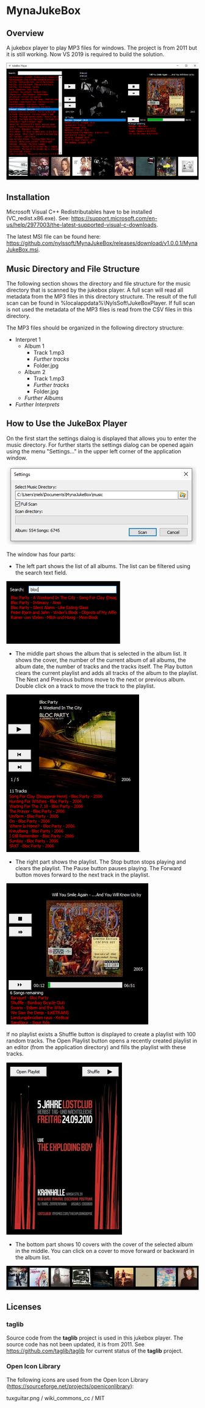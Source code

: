 # MynaJukeBox

## Overview

A jukebox player to play MP3 files for windows. The project is from 2011 but it is still working. Now VS 2019 is required to build the solution.

![JukeBox Player Screenshot](Screenshots/mynajukebox.png)

## Installation

Microsoft Visual C++ Redistributables have to be installed (VC_redist.x86.exe).
See: https://support.microsoft.com/en-us/help/2977003/the-latest-supported-visual-c-downloads.

The latest MSI file can be found here: https://github.com/nylssoft/MynaJukeBox/releases/download/v1.0.0.1/MynaJukeBox.msi.

## Music Directory and File Structure

The following section shows the directory and file structure for the music directory that is scanned
by the jukebox player. A full scan will read all metadata from the MP3 files in this directory structure.
The result of the full scan can be found in %localappdata%\NylsSoft\JukeBoxPlayer.
If full scan is not used the metadata of the MP3 files is read from the CSV files in this directory.

The MP3 files should be organized in the following directory structure:

* Interpret 1
  * Album 1
    * Track 1.mp3
    * *Further tracks*
    * Folder.jpg
  * Album 2
    * Track 1.mp3
    * *Further tracks*
    * Folder.jpg
  * *Further Albums*
 * *Further Interprets*

## How to Use the JukeBox Player

On the first start the settings dialog is displayed that allows you to enter the music directory.
For further starts the settings dialog can be opened again using the menu "Settings..." in the upper left corner of the application window.

![Settings Screenshot](Screenshots/mynajukebox_settings.png)

The window has four parts:

* The left part shows the list of all albums. The list can be filtered using the search text field.

![Filtered album list screenshot](Screenshots/mynajukebox_search.png)

* The middle part shows the album that is selected in the album list. It shows the cover, the number of the current album of all albums, the album date, the number of tracks and the tracks itself. The Play button clears the current playlist and adds all tracks of the album to the playlist. The Next and Previous buttons move to the next or previous album. Double click on a track to move the track to the playlist.

![Selected album screenshot](Screenshots/mynajukebox_album.png).

* The right part shows the playlist. The Stop button stops playing and clears the playlist. The Pause button pauses playing. The Forward button moves forward to the next track in the playlist.

![Non empty playlist screenshot](Screenshots/mynajukebox_playlist.png)

If no playlist exists a Shuffle button is displayed to create a playlist with 100 random tracks. The Open Playlist button opens a recently created playlist in an editor (from the application directory) and fills the playlist with these tracks.

![Empty playlist screenshot](Screenshots/mynajukebox_emptyplaylist.png)

* The bottom part shows 10 covers with the cover of the selected album in the middle. You can click on a cover to move forward or backward in the album list.

![Covers](Screenshots/mynajukebox_covers.png)

## Licenses

### taglib

Source code from the **taglib** project is used in this jukebox player.
The source code has not been updated, it is from 2011. See https://github.com/taglib/taglib
for current status of the **taglib** project.

### Open Icon Library

The following icons are used from the Open Icon Library (https://sourceforge.net/projects/openiconlibrary):

tuxguitar.png / wiki_commons_cc / MIT
